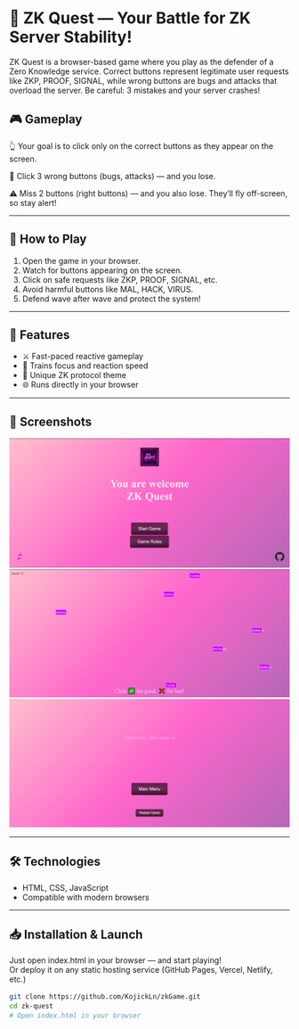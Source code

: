 # 🧠 ZK Quest — Your Battle for ZK Server Stability!

ZK Quest is a browser-based game where you play as the defender of a Zero Knowledge service. Correct buttons represent legitimate user requests like ZKP, PROOF, SIGNAL, while wrong buttons are bugs and attacks that overload the server. Be careful: 3 mistakes and your server crashes!

## 🎮 Gameplay

👆 Your goal is to click only on the correct buttons as they appear on the screen.

🛑 Click 3 wrong buttons (bugs, attacks) — and you lose.

⚠️ Miss 2 buttons (right buttons) — and you also lose. They’ll fly off-screen, so stay alert!

---

## 🚀 How to Play

1. Open the game in your browser.  
2. Watch for buttons appearing on the screen.  
3. Click on safe requests like ZKP, PROOF, SIGNAL, etc.  
4. Avoid harmful buttons like MAL, HACK, VIRUS.  
5. Defend wave after wave and protect the system!

---

## 🧩 Features

- ⚔️ Fast-paced reactive gameplay  
- 🧠 Trains focus and reaction speed  
- 🎯 Unique ZK protocol theme  
- 🌐 Runs directly in your browser

---

## 📸 Screenshots

![Screenshot](assets/screenshots/screenshot1.png)
![Screenshot](assets/screenshots/screenshot2.png)
![Screenshot](assets/screenshots/screenshot3.png)

---

## 🛠 Technologies

- HTML, CSS, JavaScript  
- Compatible with modern browsers

---

## 📥 Installation & Launch

Just open index.html in your browser — and start playing!  
Or deploy it on any static hosting service (GitHub Pages, Vercel, Netlify, etc.)

```bash
git clone https://github.com/KojickLn/zkGame.git
cd zk-quest
# Open index.html in your browser
